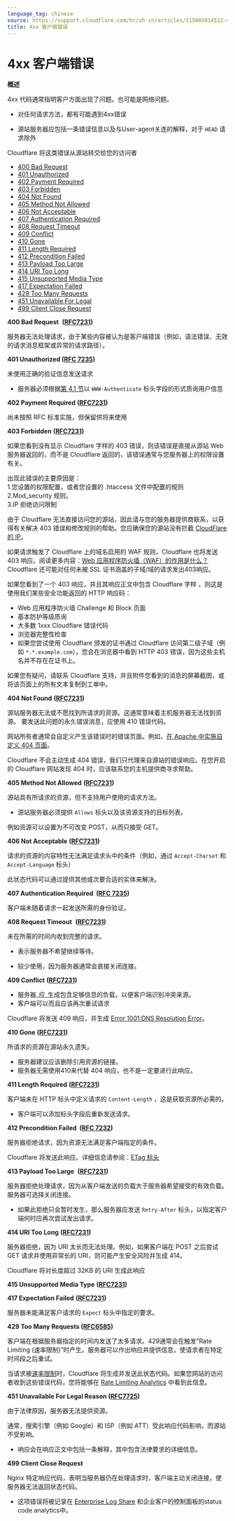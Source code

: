 ```yaml
---
language_tag: chinese
source: https://support.cloudflare.com/hc/zh-cn/articles/115003014512-4xx-%E5%AE%A2%E6%88%B7%E7%AB%AF%E9%94%99%E8%AF%AF
title: 4xx 客户端错误
---
```


# 4xx 客户端错误

**概述**

4xx 代码通常指明客户方面出现了问题。也可能是网络问题。  

-   对任何请求方法，都有可能遇到4xx错误

-   源站服务器应包括一条错误信息以及与User-agent关连的解释，对于 `HEAD` 请求除外

Cloudflare 将这类错误从源站转交给您的访问者

-   [400 Bad Request](https://support.cloudflare.com/hc/zh-cn/articles/115003014512-4xx-%E5%AE%A2%E6%88%B7%E7%AB%AF%E9%94%99%E8%AF%AF#code_400)  
-   [401 Unauthorized](https://support.cloudflare.com/hc/zh-cn/articles/115003014512-4xx-%E5%AE%A2%E6%88%B7%E7%AB%AF%E9%94%99%E8%AF%AF#code_401)
-   [402 Payment Required](https://support.cloudflare.com/hc/zh-cn/articles/115003014512-4xx-%E5%AE%A2%E6%88%B7%E7%AB%AF%E9%94%99%E8%AF%AF#code_402)
-   [403 Forbidden](https://support.cloudflare.com/hc/zh-cn/articles/115003014512-4xx-%E5%AE%A2%E6%88%B7%E7%AB%AF%E9%94%99%E8%AF%AF#code_403)
-   [404 Not Found](https://support.cloudflare.com/hc/zh-cn/articles/115003014512-4xx-%E5%AE%A2%E6%88%B7%E7%AB%AF%E9%94%99%E8%AF%AF#code_404)
-   [405 Method Not Allowed](https://support.cloudflare.com/hc/zh-cn/articles/115003014512-4xx-%E5%AE%A2%E6%88%B7%E7%AB%AF%E9%94%99%E8%AF%AF#code_405)
-   [406 Not Acceptable](https://support.cloudflare.com/hc/zh-cn/articles/115003014512-4xx-%E5%AE%A2%E6%88%B7%E7%AB%AF%E9%94%99%E8%AF%AF#code_406)
-   [407 Authentication Required](https://support.cloudflare.com/hc/zh-cn/articles/115003014512-4xx-%E5%AE%A2%E6%88%B7%E7%AB%AF%E9%94%99%E8%AF%AF#code_407)  
-   [408 Request Timeout](https://support.cloudflare.com/hc/zh-cn/articles/115003014512-4xx-%E5%AE%A2%E6%88%B7%E7%AB%AF%E9%94%99%E8%AF%AF#code_408)  
-   [409 Conflict](https://support.cloudflare.com/hc/zh-cn/articles/115003014512-4xx-%E5%AE%A2%E6%88%B7%E7%AB%AF%E9%94%99%E8%AF%AF#code_409)
-   [410 Gone](https://support.cloudflare.com/hc/zh-cn/articles/115003014512-4xx-%E5%AE%A2%E6%88%B7%E7%AB%AF%E9%94%99%E8%AF%AF#code_410)
-   [411 Length Required](https://support.cloudflare.com/hc/zh-cn/articles/115003014512-4xx-%E5%AE%A2%E6%88%B7%E7%AB%AF%E9%94%99%E8%AF%AF#code_411)
-   [412 Precondition Failed](https://support.cloudflare.com/hc/zh-cn/articles/115003014512-4xx-%E5%AE%A2%E6%88%B7%E7%AB%AF%E9%94%99%E8%AF%AF#code_412)  
-   [413 Payload Too Large](https://support.cloudflare.com/hc/zh-cn/articles/115003014512-4xx-%E5%AE%A2%E6%88%B7%E7%AB%AF%E9%94%99%E8%AF%AF#code_413)
-   [414 URI Too Long](https://support.cloudflare.com/hc/zh-cn/articles/115003014512-4xx-%E5%AE%A2%E6%88%B7%E7%AB%AF%E9%94%99%E8%AF%AF#code_414)
-   [415 Unsupported Media Type](https://support.cloudflare.com/hc/zh-cn/articles/115003014512-4xx-%E5%AE%A2%E6%88%B7%E7%AB%AF%E9%94%99%E8%AF%AF#code_415)
-   [417 Expectation Failed](https://support.cloudflare.com/hc/zh-cn/articles/115003014512-4xx-%E5%AE%A2%E6%88%B7%E7%AB%AF%E9%94%99%E8%AF%AF#code_417)
-   [429 Too Many Requests](https://support.cloudflare.com/hc/zh-cn/articles/115003014512-4xx-%E5%AE%A2%E6%88%B7%E7%AB%AF%E9%94%99%E8%AF%AF#code_429)
-   [451 Unavailable For Legal](https://support.cloudflare.com/hc/zh-cn/articles/115003014512-4xx-%E5%AE%A2%E6%88%B7%E7%AB%AF%E9%94%99%E8%AF%AF#code_451)
-   [499 Client Close Request](https://support.cloudflare.com/hc/zh-cn/articles/115003014512-4xx-%E5%AE%A2%E6%88%B7%E7%AB%AF%E9%94%99%E8%AF%AF#code_499)

**400 Bad Request**  **(**[**RFC7231**](https://tools.ietf.org/html/rfc7231)**)**

服务器无法处理请求，由于某些内容被认为是客户端错误（例如，语法错误、无效的请求消息框架或异常的请求路径）。

**401 Unauthorized (**[**RFC 7235**](https://tools.ietf.org/html/rfc7235)**)**

未使用正确的验证信息发送请求

-   服务器必须根据[第 4.1 节](https://tools.ietf.org/html/rfc7235#section-4.1)以 `WWW-Authenticate` 标头字段的形式质询用户信息

**402 Payment Required** **(**[**RFC7231**](https://tools.ietf.org/html/rfc7231)**)**

尚未按照 RFC 标准实施，但保留供将来使用

**403 Forbidden** **(**[**RFC7231**](https://tools.ietf.org/html/rfc7231)**)**

如果您看到没有显示 Cloudflare 字样的 403 错误，则该错误是直接从源站 Web 服务器返回的，而不是 Cloudflare 返回的，该错误通常与您服务器上的权限设置有关。

出现此错误的主要原因是：  
1.您设置的权限配置，或者您设置的 .htaccess 文件中配置的规则  
2.Mod\_security 规则。  
3.IP 拒绝访问限制

由于 Cloudflare 无法直接访问您的源站，因此请与您的服务器提供商联系，以获得有关解决 403 错误和修改规则的帮助。您应确保您的源站没有拦截 [CloudFlare 的 IP](https://www.cloudflare.com/ips)。

如果请求触发了 Cloudflare 上的域名启用的 WAF 规则，Cloudflare 也将发送 403 响应。阅读更多内容：[Web 应用程序防火墙（WAF）的作用是什么？](https://support.cloudflare.com/hc/en-us/articles/200172016) Cloudflare 还可能对任何未被 SSL 证书涵盖的子域/域的请求发出403响应。

如果您看到了一个 403 响应，并且其响应正文中包含 Cloudflare 字样 ，则这是使用我们某些安全功能返回的 HTTP 响应码：

-   Web 应用程序防火墙 Challenge 和 Block 页面
-   基本防护等级质询
-   大多数 1xxx Cloudflare 错误代码
-   浏览器完整性检查
-   如果您尝试使用 Cloudflare 颁发的证书通过 Cloudflare 访问第二级子域（例如 `*.*.example.com`），您会在浏览器中看到 HTTP 403 错误，因为这些主机名并不存在在证书上。

如果您有疑问，请联系 Cloudflare 支持，并且附件您看到的消息的屏幕截图，或将该页面上的所有文本复制到工单中。

**404 Not Found** **(**[**RFC7231**](https://tools.ietf.org/html/rfc7231)**)**

源站服务器无法或不愿找到所请求的资源。这通常意味着主机服务器无法找到资源。 要发送此问题的永久错误消息，应使用 410 错误代码。


网站所有者通常会自定义产生该错误时的错误页面。例如，[在 Apache 中实施自定义 404 页面](https://www.digitalocean.com/community/tutorials/how-to-create-a-custom-404-page-in-apache)。

Cloudflare 不会主动生成 404 错误，我们只代理来自源站的错误响应。在您开启的 Cloudflare 网站发现 404 时，应该联系您的主机提供商寻求帮助。

**405 Method Not Allowed** **(**[**RFC7231**](https://tools.ietf.org/html/rfc7231)**)**

源站具有所请求的资源，但不支持用户使用的请求方法。

-   源站服务器必须提供 `Allows` 标头以及该资源支持的目标列表。

例如资源可以设置为不可改变 POST，从而只接受 GET。

**406 Not Acceptable** **(**[**RFC7231**](https://tools.ietf.org/html/rfc7231)**)**

请求的资源的内容特性无法满足请求头中的条件（例如，通过 `Accept-Charset` 和 `Accept-Language` 标头）

此状态代码可以通过提供其他或次要合适的实体来解决。

**407 Authentication Required  (**[**RFC 7235**](https://tools.ietf.org/html/rfc7235)**)**

客户端未随着请求一起发送所需的身份验证。

**408 Request Timeout**  **(**[**RFC7231**](https://tools.ietf.org/html/rfc7231)**)**

未在所需的时间内收到完整的请求。

-   表示服务器不希望继续等待。

-   较少使用，因为服务器通常会直接关闭连接。

**409 Conflict** **(**[**RFC7231**](https://tools.ietf.org/html/rfc7231)**)**


-   服务器_应_生成包含足够信息的负载，以便客户端识别冲突来源。
-   客户端可以而且应该再次重试请求

Cloudflare 将发送 409 响应，并生成 [Error 1001:DNS Resolution Error](https://support.cloudflare.com/hc/articles/360029779472#error1001)。

**410 Gone** **(**[**RFC7231**](https://tools.ietf.org/html/rfc7231)**)**

所请求的资源在源站永久遗失。

-   服务器建议应该删除引用资源的链接。
-   服务器无需使用410来代替 404 响应，也不是一定要进行此响应。

**411 Length Required** **(**[**RFC7231**](https://tools.ietf.org/html/rfc7231)**)**

客户端未在 HTTP 标头中定义请求的 `Content-Length` ，这是获取资源所必需的。

-   客户端可以添加标头字段后重新发送请求。

**412 Precondition Failed  (**[**RFC 7232**](https://tools.ietf.org/html/rfc7232)**)**

服务器拒绝请求，因为资源无法满足客户端指定的条件。


Cloudflare 将发送此响应。详细信息请参阅：[ETag 标头](https://support.cloudflare.com/hc/en-us/articles/218505467)

**413 Payload Too Large**  **(**[**RFC7231**](https://tools.ietf.org/html/rfc7231)**)**

服务器拒绝处理请求，因为从客户端发送的负载大于服务器希望接受的有效负载。服务器可选择关闭连接。

-   如果此拒绝只会暂时发生，那么服务器应发送 `Retry-After` 标头，以指定客户端何时应再次尝试发出请求。

**414 URI Too Long** **(**[**RFC7231**](https://tools.ietf.org/html/rfc7231)**)**

服务器拒绝，因为 URI 太长而无法处理。例如，如果客户端在 POST 之后尝试 GET 请求并使用异常长的 URI，则可能产生安全风险并生成 414。

Cloudflare 将对长度超过 32KB 的 URI 生成此响应

**415 Unsupported Media Type** **(**[**RFC7231**](https://tools.ietf.org/html/rfc7231)**)**


**417 Expectation Failed** **(**[**RFC7231**](https://tools.ietf.org/html/rfc7231)**)**

服务器未能满足客户请求的 `Expect` 标头中指定的要求。

**429 Too Many Requests (**[**RFC6585**](https://tools.ietf.org/html/rfc6585)**)**

客户端在根据服务器指定的时间内发送了太多请求。429通常会在触发“Rate Limiting (速率限制)”时产生。服务器可以作出响应并提供信息，使请求者在特定时间段之后重试。

当请求被[速率限制](https://www.cloudflare.com/rate-limiting/)时，Cloudflare 将生成并发送此状态代码。如果您网站的访问者收到这些错误代码，您将能够在 [Rate Limiting Analytics](https://support.cloudflare.com/hc/en-us/articles/115003414428-Rate-Limiting-Analytics) 中看到此信息。

**451 Unavailable For Legal Reason (**[**RFC7725**](https://tools.ietf.org/html/rfc7725)**)**

由于法律原因，服务器无法提供资源。

通常，搜索引擎（例如 Google）和 ISP（例如 ATT）受此响应代码影响，而源站不受影响。

-   响应会在响应正文中包括一条解释，其中包含法律要求的详细信息。

**499 Client Close Request**

Nginx 特定响应代码，表明当服务器仍在处理请求时，客户端主动关闭连接，使服务器无法返回状态代码。

-   这项错误将被记录在 [Enterprise Log Share](https://support.cloudflare.com/hc/en-us/articles/216672448-Enterprise-Log-Share-REST-API) 和企业客户的控制面板的status code analytics中。
